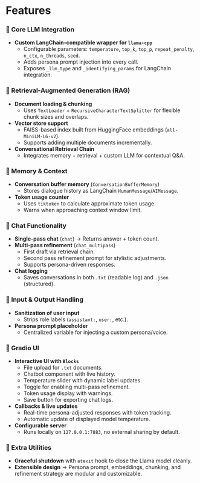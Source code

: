 # Features

### 🔹 Core LLM Integration
- **Custom LangChain-compatible wrapper for `llama-cpp`**  
  - Configurable parameters: `temperature`, `top_k`, `top_p`, `repeat_penalty`, `n_ctx`, `n_threads`, `seed`.  
  - Adds persona prompt injection into every call.  
  - Exposes `_llm_type` and `_identifying_params` for LangChain integration.

### 🔹 Retrieval-Augmented Generation (RAG)
- **Document loading & chunking**  
  - Uses `TextLoader` + `RecursiveCharacterTextSplitter` for flexible chunk sizes and overlaps.  
- **Vector store support**  
  - FAISS-based index built from HuggingFace embeddings (`all-MiniLM-L6-v2`).  
  - Supports adding multiple documents incrementally.  
- **Conversational Retrieval Chain**  
  - Integrates memory + retrieval + custom LLM for contextual Q&A.

### 🔹 Memory & Context
- **Conversation buffer memory** (`ConversationBufferMemory`)  
  - Stores dialogue history as LangChain `HumanMessage`/`AIMessage`.  
- **Token usage counter**  
  - Uses `tiktoken` to calculate approximate token usage.  
  - Warns when approaching context window limit.  

### 🔹 Chat Functionality
- **Single-pass chat** (`chat`) → Returns answer + token count.  
- **Multi-pass refinement** (`chat_multipass`)  
  - First draft via retrieval chain.  
  - Second pass refinement prompt for stylistic adjustments.  
  - Supports persona-driven responses.  
- **Chat logging**  
  - Saves conversations in both `.txt` (readable log) and `.json` (structured).  

### 🔹 Input & Output Handling
- **Sanitization of user input**  
  - Strips role labels (`assistant:`, `user:`, etc.).  
- **Persona prompt placeholder**  
  - Centralized variable for injecting a custom persona/voice.  

### 🔹 Gradio UI
- **Interactive UI with `Blocks`**  
  - File upload for `.txt` documents.  
  - Chatbot component with live history.  
  - Temperature slider with dynamic label updates.  
  - Toggle for enabling multi-pass refinement.  
  - Token usage display with warnings.  
  - Save button for exporting chat logs.  
- **Callbacks & live updates**  
  - Real-time persona-adjusted responses with token tracking.  
  - Automatic update of displayed model temperature.  
- **Configurable server**  
  - Runs locally on `127.0.0.1:7883`, no external sharing by default.  

### 🔹 Extra Utilities
- **Graceful shutdown** with `atexit` hook to close the Llama model cleanly.  
- **Extensible design** → Persona prompt, embeddings, chunking, and refinement strategy are modular and customizable.  






